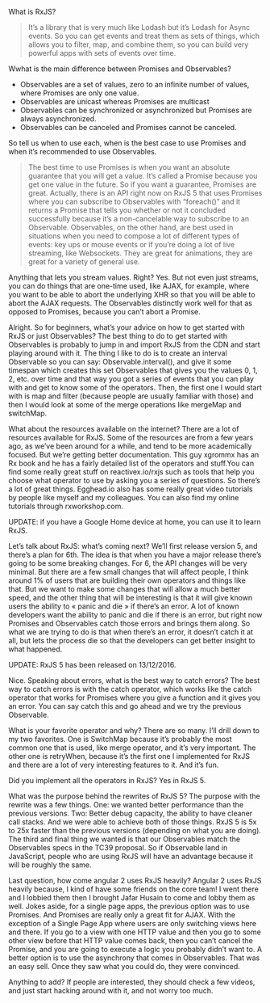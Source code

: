 What is RxJS?
> It’s a library that is very much like Lodash but it’s Lodash for Async events. So you can get events and treat them as sets of things, which allows you to filter, map, and combine them, so you can build very powerful apps with sets of events over time.

Wwhat is the main difference between Promises and Observables?
* Observables are a set of values, zero to an infinite number of values, where Promises are only one value. 
* Observables are unicast whereas Promises are multicast
* Observables can be synchronized or asynchronized but Promises are always asynchronized. 
* Observables can be canceled and Promises cannot be canceled.

So tell us when to use each, when is the best case to use Promises and when it’s recommended to use Observables.
> The best time to use Promises is when you want an absolute guarantee that you will get a value. It’s called a Promise because you get one value in the future. So if you want a guarantee, Promises are great. Actually, there is an API right now on RxJS 5 that uses Promises where you can subscribe to Observables with “foreach()” and it returns a Promise that tells you whether or not it concluded successfully because it’s a non-cancelable way to subscribe to an Observable. Observables, on the other hand, are best used in situations when you need to compose a lot of different types of events: key ups or mouse events or if you’re doing a lot of live streaming, like Websockets. They are great for animations, they are great for a variety of general use.

Anything that lets you stream values. Right?
Yes. But not even just streams, you can do things that are one-time used, like AJAX, for example, where you want to be able to abort the underlying XHR so that you will be able to abort the AJAX requests. The Observables distinctly work well for that as opposed to Promises, because you can’t abort a Promise.

Alright. So for beginners, what’s your advice on how to get started with RxJS or just Observables?
The best thing to do to get started with Observables is probably to jump in and import RxJS from the CDN and start playing around with it. The thing I like to do is to create an interval Observable so you can say: Observable.interval(), and give it some timespan which creates this set Observables that gives you the values 0, 1, 2, etc. over time and that way you got a series of events that you can play with and get to know some of the operators. Then, the first one I would start with is map and filter (because people are usually familiar with those) and then I would look at some of the merge operations like mergeMap and switchMap.

What about the resources available on the internet?
There are a lot of resources available for RxJS. Some of the resources are from a few years ago, as we’ve been around for a while, and tend to be more academically focused. But we’re getting better documentation. This guy xgrommx has an Rx book and he has a fairly detailed list of the operators and stuff.You can find some really great stuff on reactivex.io/rxjs such as tools that help you choose what operator to use by asking you a series of questions. So there’s a lot of great things. Egghead.io also has some really great video tutorials by people like myself and my colleagues. You can also find my online tutorials through rxworkshop.com.

UPDATE: if you have a Google Home device at home, you can use it to learn RxJS.

Let’s talk about RxJS: what’s coming next?
We’ll first release version 5, and there’s a plan for 6th. The idea is that when you have a major release there’s going to be some breaking changes. For 6, the API changes will be very minimal. But there are a few small changes that will affect people, I think around 1% of users that are building their own operators and things like that. But we want to make some changes that will allow a much better speed, and the other thing that will be interesting is that it will give known users the ability to « panic and die » if there’s an error. A lot of known developers want the ability to panic and die if there is an error, but right now Promises and Observables catch those errors and brings them along. So what we are trying to do is that when there’s an error, it doesn’t catch it at all, but lets the process die so that the developers can get better insight to what happened.

UPDATE: RxJS 5 has been released on 13/12/2016.

Nice. Speaking about errors, what is the best way to catch errors?
The best way to catch errors is with the catch operator, which works like the catch operator that works for Promises where you give a function and it gives you an error. You can say catch this and go ahead and we try the previous Observable.

What is your favorite operator and why?
There are so many. I’ll drill down to my two favorites. One is SwitchMap because it’s probably the most common one that is used, like merge operator, and it’s very important. The other one is retryWhen, because it’s the first one I implemented for RxJS and there are a lot of very interesting features to it. And it’s fun.

Did you implement all the operators in RxJS?
Yes in RxJS 5.

What was the purpose behind the rewrites of RxJS 5?
The purpose with the rewrite was a few things. One: we wanted better performance than the previous versions. Two: Better debug capacity, the ability to have cleaner call stacks. And we were able to achieve both of those things. RxJS 5 is 5x to 25x faster than the previous versions (depending on what you are doing). The third and final thing we wanted is that our Observables match the Observables specs in the TC39 proposal. So if Observable land in JavaScript, people who are using RxJS will have an advantage because it will be roughly the same.

Last question, how come angular 2 uses RxJS heavily?
Angular 2 uses RxJS heavily because, I kind of have some friends on the core team! I went there and I lobbied them then I brought Jafar Husain to come and lobby them as well. Jokes aside, for a single page apps, the previous option was to use Promises. And Promises are really only a great fit for AJAX. With the exception of a Single Page App where users are only switching views here and there. If you go to a view with one HTTP value and then you go to some other view before that HTTP value comes back, then you can’t cancel the Promise, and you are going to execute a logic you probably didn’t want to. A better option is to use the asynchrony that comes in Observables. That was an easy sell. Once they saw what you could do, they were convinced.

Anything to add?
If people are interested, they should check a few videos, and just start hacking around with it, and not worry too much.
